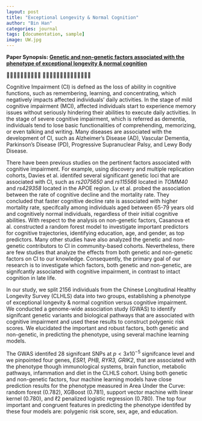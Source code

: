 ```yaml
---
layout: post
title: "Exceptional Longevity & Normal Cognition"
author: "Bin Han"
categories: journal
tags: [documentation, sample]
image: UW.jpg
---
```


**Paper Synopsis: [Genetic and non-genetic factors associated with the phenotype of exceptional longevity & normal cognition](https://www.nature.com/articles/s41598-020-75446-2)**

📖📖📖📖📖📖📖📖📖📖 📖📖📖📖📖📖📖📖📖📖📖📖📖📖

Cognitive Impairment (CI) is defned as the loss of ability in cognitive functions, such as remembering, learning, and concentrating, which negatively impacts affected individuals’ daily activities. In the stage of mild cognitive impairment (MCI), affected individuals start to experience memory issues without seriously hindering their abilities to execute daily activities. In the stage of severe cognitive impairment, which is referred as dementia, individuals tend to lose basic functionalities of comprehending, memorizing, or even talking and writing. Many diseases are associated with the development of CI, such as Alzheimer’s Disease (AD), Vascular Dementia, Parkinson’s Disease (PD), Progressive Supranuclear Palsy, and Lewy Body Disease.

There have been previous studies on the pertinent factors associated with cognitive impairment. For example, using discovery and multiple replication cohorts, Davies et al. identifed several significant genetic loci that are associated with CI, such as *rs2075650* and *rs115566* located in *TOMM40* and *rs429358* located in the APOE region. Lv et al. probed the association between the rate of cognitive decline and the mortality rate. They concluded that faster cognitive decline rate is associated with higher mortality rate, specifcally among individuals aged between 65-79 years old and cognitively normal individuals, regardless of their initial cognitive abilities. With respect to the analysis on non-genetic factors, Casanova et al. constructed a random forest model to investigate important predictors for cognitive trajectories, identifying education, age, and gender, as top predictors. Many other studies have also analyzed the genetic and non-genetic contributors to CI in community-based cohorts. Nevertheless, there are few studies that analyze the effects from both genetic and non-genetic factors on CI to our knowledge. Consequently, the primary goal of our research is to investigate which factors, both genetic and non-genetic, are signifcantly associated with cognitive impairment, in contrast to intact cognition in late life. 

In our study, we split 2156 individuals from the Chinese Longitudinal Healthy Longevity Survey (CLHLS) data into two groups, establishing a phenotype of exceptional longevity & normal cognition versus cognitive impairment. We conducted a genome-wide association study (GWAS) to identify signifcant genetic variants and biological pathways that are associated with cognitive impairment and used these results to construct polygenic risk scores. We elucidated the important and robust factors, both genetic and non-genetic, in predicting the phenotype, using several machine learning models.

The GWAS identifed 28 signifcant SNPs at $p<3x10^{-5}$ signifcance level and we pinpointed four genes, *ESR1, PHB, RYR3, GRIK2*, that are associated with the phenotype though immunological systems, brain function, metabolic pathways, infammation and diet in the CLHLS cohort. Using both genetic and non-genetic factors, four machine learning models have close prediction results for the phenotype measured in Area Under the Curve: random forest (0.782), XGBoost (0.781), support vector machine with linear kernel (0.780), and ℓ2 penalized logistic regression (0.780). The top four important and congruent features in predicting the phenotype identifed by these four models are: polygenic risk score, sex, age, and education.
